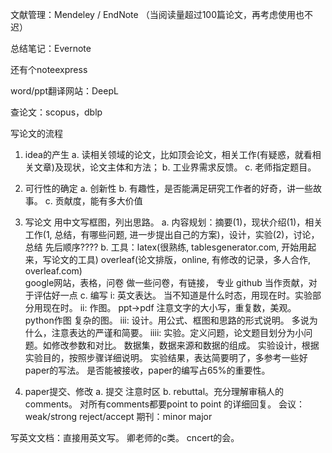 文献管理：Mendeley / EndNote  （当阅读量超过100篇论文，再考虑使用也不迟）

总结笔记：Evernote

还有个noteexpress

word/ppt翻译网站：DeepL

查论文：scopus，dblp

写论文的流程

1. idea的产生
  a. 读相关领域的论文，比如顶会论文，相关工作(有疑惑，就看相关文章)及现状，论文主体和方法；
  b. 工业界需求反馈。
  c. 老师指定题目。

2. 可行性的确定
  a. 创新性
  b. 有趣性，是否能满足研究工作者的好奇，讲一些故事。
  c. 贡献度，能有多大价值

3. 写论文
   用中文写框图，列出思路。
  a. 内容规划：摘要(1)，现状介绍(1)，相关工作(1, 总结，有哪些问题, 进一步提出自己的方案)，设计，实验(2)，讨论，总结    先后顺序????
  b. 工具：latex(很熟练, tablesgenerator.com, 开始用起来，写论文的工具)
            overleaf(论文排版，online, 有修改的记录，多人合作, overleaf.com)  
            google网站，表格，问卷  做一些问卷，有链接，    专业
            github  当作贡献，对于评估好一点
   c. 编写
       i: 英文表达。 当不知道是什么时态，用现在时。实验部分用现在时。
       ii: 作图。 ppt->pdf   注意文字的大小写，重复数，美观。
                      python作图    复杂的图。
       iii: 设计。用公式、框图和思路的形式说明。
                     多说为什么，注意表达的严谨和简要。
       iiii: 实验。定义问题，论文题目划分为小问题。如修改参数和对比。
                      数据集，数据来源和数据的组成。
                      实验设计，根据实验目的，按照步骤详细说明。
                     实验结果，表达简要明了，多参考一些好paper的写法。
      是否能被接收，paper的编写占65%的重要性。

4. paper提交、修改
   a. 提交  注意时区
   b. rebuttal。充分理解审稿人的comments。
                       对所有comments都要point to point 的详细回复。 
                       会议：weak/strong  reject/accept
                       期刊：minor major


写英文文档：直接用英文写。
卿老师的c类。
cncert的会。
